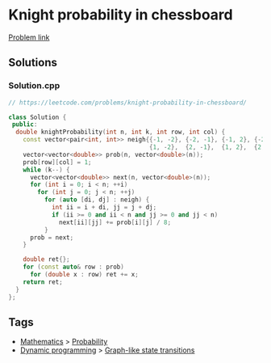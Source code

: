 # Knight probability in chessboard

[Problem link](https://leetcode.com/problems/knight-probability-in-chessboard/)

## Solutions


### Solution.cpp
```cpp
// https://leetcode.com/problems/knight-probability-in-chessboard/

class Solution {
 public:
  double knightProbability(int n, int k, int row, int col) {
    const vector<pair<int, int>> neigh{{-1, -2}, {-2, -1}, {-1, 2}, {-2, 1},
                                       {1, -2},  {2, -1},  {1, 2},  {2, 1}};
    vector<vector<double>> prob(n, vector<double>(n));
    prob[row][col] = 1;
    while (k--) {
      vector<vector<double>> next(n, vector<double>(n));
      for (int i = 0; i < n; ++i)
        for (int j = 0; j < n; ++j)
          for (auto [di, dj] : neigh) {
            int ii = i + di, jj = j + dj;
            if (ii >= 0 and ii < n and jj >= 0 and jj < n)
              next[ii][jj] += prob[i][j] / 8;
          }
      prob = next;
    }

    double ret{};
    for (const auto& row : prob)
      for (double x : row) ret += x;
    return ret;
  }
};
```
## Tags

* [Mathematics](/Collections/mathematics.md#mathematics) > [Probability](/Collections/mathematics.md#probability)
* [Dynamic programming](/Collections/dynamic-programming.md#dynamic-programming) > [Graph-like state transitions](/Collections/dynamic-programming.md#graph-like-state-transitions)
